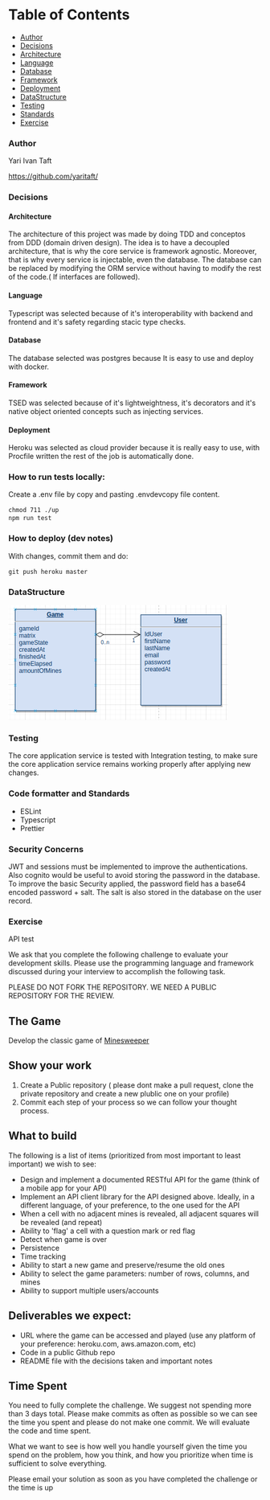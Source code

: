 # Table of Contents

- [Author](#Author)
- [Decisions](#Decisions)
- [Architecture](#Architecture)
- [Language](#Language)
- [Database](#Database)
- [Framework](#Framework)
- [Deployment](#Deployment)
- [DataStructure](#DataStructure)
- [Testing](#Testing)
- [Standards](#Standards)
- [Exercise](#Exercise)

### Author
Yari Ivan Taft

https://github.com/yaritaft/

### Decisions
#### Architecture

The architecture of this project was made by doing TDD and conceptos from DDD (domain driven design). The idea is to have a decoupled
architecture, that is why the core service is framework agnostic. Moreover, that is why every service is injectable, even the database.
The database can be replaced by modifying the ORM service without having to modify the rest of the code.( If interfaces are followed).

#### Language

Typescript was selected because of it's interoperability with backend and frontend and it's safety regarding stacic type checks.

#### Database

The database selected was postgres because It is easy to use and deploy with docker.

#### Framework

TSED was selected because of it's lightweightness, it's decorators and it's native object oriented concepts such as injecting services.

#### Deployment

Heroku was selected as cloud provider because it is really easy to use, with Procfile written the rest of the job is automatically done.

### How to run tests locally:
Create a .env file by copy and pasting .envdevcopy file content.
```
chmod 711 ./up
npm run test
```


### How to deploy (dev notes)
With changes, commit them and do:
```
git push heroku master
```

### DataStructure

![](https://github.com/yaritaft/minesweeper_tsed/blob/master/documentation/Selection_248.png)

### Testing

The core application service is tested with Integration testing, to make sure the core application service remains working properly after applying new changes.

### Code formatter and Standards

- ESLint
- Typescript
- Prettier

### Security Concerns

JWT and sessions must be implemented to improve the authentications. Also cognito would be useful to avoid storing the password in the database.
To improve the basic Security applied, the password field has a base64 encoded password + salt.
The salt is also stored in the database on the user record.

### Exercise

API test

We ask that you complete the following challenge to evaluate your development skills. Please use the programming language and framework discussed during your interview to accomplish the following task.

PLEASE DO NOT FORK THE REPOSITORY. WE NEED A PUBLIC REPOSITORY FOR THE REVIEW. 

## The Game
Develop the classic game of [Minesweeper](https://en.wikipedia.org/wiki/Minesweeper_(video_game))

## Show your work

1.  Create a Public repository ( please dont make a pull request, clone the private repository and create a new plublic one on your profile)
2.  Commit each step of your process so we can follow your thought process.

## What to build
The following is a list of items (prioritized from most important to least important) we wish to see:
* Design and implement  a documented RESTful API for the game (think of a mobile app for your API)
* Implement an API client library for the API designed above. Ideally, in a different language, of your preference, to the one used for the API
* When a cell with no adjacent mines is revealed, all adjacent squares will be revealed (and repeat)
* Ability to 'flag' a cell with a question mark or red flag
* Detect when game is over
* Persistence
* Time tracking
* Ability to start a new game and preserve/resume the old ones
* Ability to select the game parameters: number of rows, columns, and mines
* Ability to support multiple users/accounts
 
## Deliverables we expect:
* URL where the game can be accessed and played (use any platform of your preference: heroku.com, aws.amazon.com, etc)
* Code in a public Github repo
* README file with the decisions taken and important notes

## Time Spent
You need to fully complete the challenge. We suggest not spending more than 3 days total.  Please make commits as often as possible so we can see the time you spent and please do not make one commit.  We will evaluate the code and time spent.
 
What we want to see is how well you handle yourself given the time you spend on the problem, how you think, and how you prioritize when time is sufficient to solve everything.

Please email your solution as soon as you have completed the challenge or the time is up
